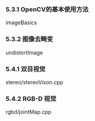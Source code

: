 

### 5.3.1 OpenCV的基本使用方法

imageBasics

### 5.3.2 图像去畸变

undistortImage

### 5.4.1 双目视觉
stereo/stereoVison.cpp

### 5.4.2 RGB-D 视觉
rgbd/jointMap.cpp


